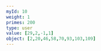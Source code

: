 ```yaml
---
myId: 10
weight: 1
primes: 200
type: user
value: [29,2,-1,1]
object: [2,20,46,58,70,93,103,109]
---
```

